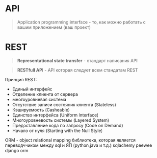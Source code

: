 # API   
> Application programming interface - то, как можно работать с вашим приложением (ваш проект)
# REST 
> **Representational state transfer** - стандарт написания API

> **RESTfull API** - API которая следует всем стандатам REST

Принцип REST:
* Единый интерфейс
* Отделение клиента от сервера
* многоуровневая система
* Отсутствие записи состояния клиента (Stateless)
* Кэшируемость (Casheable)
* Единство интерфейса (Uniform Interface)
* Многоуровневость системы (Layered System)
* Предоставление кода по запросу (Code on Demand)
* Начало от нуля (Starting with the Null Style)

ORM - object relational mapping библиотека, которая является переводччиком между sql и ЯП (python,java и т.д.)
sqlachemy
peewee
django orm
 